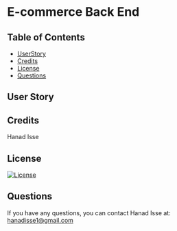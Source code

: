 # E-commerce Back End

## Table of Contents

* [UserStory](#UserStory)
* [Credits](#credits)
* [License](#license)
* [Questions](#questions)

## User Story


## Credits
Hanad Isse

## License
[![License](https://img.shields.io/badge/License-MIT-yellow.svg)](https://opensource.org/licenses/MIT)

## Questions
If you have any questions, you can contact Hanad Isse at: hanadisse1@gmail.com

 
